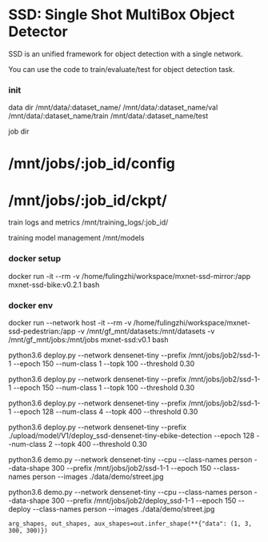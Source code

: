 # SSD: Single Shot MultiBox Object Detector

SSD is an unified framework for object detection with a single network.

You can use the code to train/evaluate/test for object detection task.

### init

data dir
/mnt/data/:dataset_name/
/mnt/data/:dataset_name/val
/mnt/data/:dataset_name/train
/mnt/data/:dataset_name/test

job dir
# /mnt/jobs/:job_id/config
# /mnt/jobs/:job_id/ckpt/

train logs and metrics
/mnt/training_logs/:job_id/

training model management
/mnt/models

### docker setup

docker run -it --rm -v /home/fulingzhi/workspace/mxnet-ssd-mirror:/app mxnet-ssd-bike:v0.2.1 bash

### docker env

docker run --network host -it --rm -v /home/fulingzhi/workspace/mxnet-ssd-pedestrian:/app -v /mnt/gf_mnt/datasets:/mnt/datasets -v /mnt/gf_mnt/jobs:/mnt/jobs  mxnet-ssd:v0.1 bash

python3.6 deploy.py --network densenet-tiny --prefix /mnt/jobs/job2/ssd-1-1 --epoch 150 --num-class 1 --topk 100 --threshold 0.30

python3.6 deploy.py --network densenet-tiny --prefix /mnt/jobs/job2/ssd-1-1 --epoch 150 --num-class 1 --topk 100 --threshold 0.30

python3.6 deploy.py --network densenet-tiny --prefix /mnt/jobs/job2/ssd-1-1 --epoch 128 --num-class 4 --topk 400 --threshold 0.30

python3.6 deploy.py --network densenet-tiny --prefix ./upload/model/V1/deploy_ssd-densenet-tiny-ebike-detection --epoch 128  --num-class 2 --topk 400 --threshold 0.30

python3.6 demo.py --network densenet-tiny --cpu --class-names person --data-shape 300 --prefix /mnt/jobs/job2/ssd-1-1 --epoch 150 --class-names person --images ./data/demo/street.jpg

python3.6 demo.py --network densenet-tiny --cpu --class-names person --data-shape 300 --prefix /mnt/jobs/job2/deploy_ssd-1-1 --epoch 150 --deploy --class-names person --images ./data/demo/street.jpg

```
arg_shapes, out_shapes, aux_shapes=out.infer_shape(**{"data": (1, 3, 300, 300)})
```
